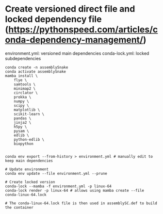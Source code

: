 
# Create versioned direct file and locked dependency file (https://pythonspeed.com/articles/conda-dependency-management/)
environment.yml: versioned main dependencies 
conda-lock.yml: locked subdependencies

```
conda create -n assemblySnake
conda activate assemblySnake
mamba install \
    flye \
    samtools \
    minimap2 \
    circlator \
    prokka \
    numpy \
    scipy \
    matplotlib \
    scikit-learn \
    pandas \
    jinja2 \
    h5py \
    pysam \
    edlib \
    python-edlib \
    biopython 


conda env export --from-history > environment.yml # manually edit to keep main dependencies

# Update environment
conda env update --file environment.yml --prune

# Create locked version
conda-lock --mamba -f environment.yml -p linux-64
conda-lock render -p linux-64 # allows using mamba create --file conda-linux-64.lock

# The conda-linux-64.lock file is then used in assemblySC.def to build the container
